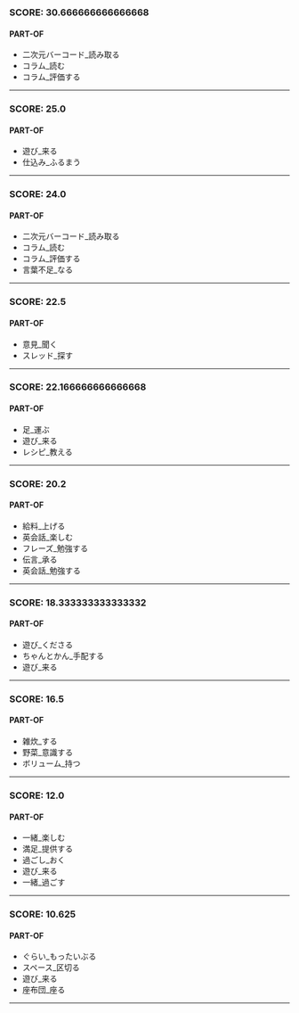 
### SCORE: 30.666666666666668
#### PART-OF

- 二次元バーコード_読み取る 
- コラム_読む 
- コラム_評価する 

----------

### SCORE: 25.0
#### PART-OF

- 遊び_来る 
- 仕込み_ふるまう 

----------

### SCORE: 24.0
#### PART-OF

- 二次元バーコード_読み取る 
- コラム_読む 
- コラム_評価する 
- 言葉不足_なる 

----------

### SCORE: 22.5
#### PART-OF

- 意見_聞く 
- スレッド_探す 

----------

### SCORE: 22.166666666666668
#### PART-OF

- 足_運ぶ 
- 遊び_来る 
- レシピ_教える 

----------

### SCORE: 20.2
#### PART-OF

- 給料_上げる 
- 英会話_楽しむ 
- フレーズ_勉強する 
- 伝言_承る 
- 英会話_勉強する 

----------

### SCORE: 18.333333333333332
#### PART-OF

- 遊び_くださる 
- ちゃんとかん_手配する 
- 遊び_来る 

----------

### SCORE: 16.5
#### PART-OF

- 雑炊_する 
- 野菜_意識する 
- ボリューム_持つ 

----------

### SCORE: 12.0
#### PART-OF

- 一緒_楽しむ 
- 満足_提供する 
- 過ごし_おく 
- 遊び_来る 
- 一緒_過ごす 

----------

### SCORE: 10.625
#### PART-OF

- ぐらい_もったいぶる 
- スペース_区切る 
- 遊び_来る 
- 座布団_座る 

----------
